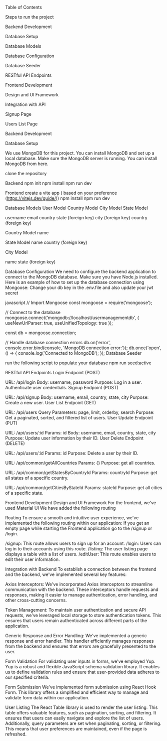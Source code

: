 
Table of Contents

Steps to run the project

Backend Development

Database Setup

Database Models

Database Configuration

Database Seeder

RESTful API Endpoints

Frontend Development

Design and UI Framework

Integration with API

Signup Page

Users List Page

Backend Development

Database Setup

We use MongoDB for this project. You can install MongoDB and set up a local database. Make sure the MongoDB server is running. You can install MongoDB from here.

clone the repository

Backend
npm init
npm install 
npm run dev

Frontend
create a vite app ( based on your preference  (https://vitejs.dev/guide/))
npm install
npm run dev

Database Models
User Model
Country Model
City Model
State Model

username
email
country
state (foreign key)
city (foreign key)
country (foreign key)

Country Model
name

State Model
name 
country (foreign key)

City Model

name
state (foreign key)


Database Configuration
We need to configure the backend application to connect to the MongoDB database. Make sure you have Node.js installed. Here is an example of how to set up the database connection using Mongoose:
Change your db key in the .env.file and also update your jwt secret

javascript
// Import Mongoose
const mongoose = require('mongoose');

// Connect to the database
mongoose.connect('mongodb://localhost/usermanagementdb', { useNewUrlParser: true, useUnifiedTopology: true });

const db = mongoose.connection;

// Handle database connection errors
db.on('error', console.error.bind(console, 'MongoDB connection error:'));
db.once('open', () => {
  console.log('Connected to MongoDB');
});
Database Seeder

run the following script to populate your database
npm run seed:active

RESTful API Endpoints
Login Endpoint (POST)

URL: /api/login
Body: username, password
Purpose: Log in a user. Authenticate user credentials.
Signup Endpoint (POST)

URL: /api/signup
Body: username, email, country, state, city
Purpose: Create a new user.
User List Endpoint (GET)

URL: /api/users
Query Parameters: page, limit, orderby, search
Purpose: Get a paginated, sorted, and filtered list of users.
User Update Endpoint (PUT)

URL: /api/users/:id
Params: id
Body: username, email, country, state, city
Purpose: Update user information by their ID.
User Delete Endpoint (DELETE)

URL: /api/users/:id
Params: id
Purpose: Delete a user by their ID.

URL: /api/common/getAllCountries
Params: {}
Purpose: get all countries.

URL: /api/common/getStatesByCountryId
Params: countryId
Purpose: get all states of a specific country.

URL: /api/common/getCitiesByStateId
Params: stateId
Purpose: get all cities of a specific state.


Frontend Development
Design and UI Framework
For the frontend, we've used Material UI 
We have added the following routing 

Routing
To ensure a smooth and intuitive user experience, we've implemented the following routing within our application:
If you get an empty page while starting the Frontend application go to the /signup or /login.

/signup: This route allows users to sign up for an account.
/login: Users can log in to their accounts using this route.
/listing: The user listing page displays a table with a list of users.
/editUser: This route enables users to edit their user information.

Integration with Backend
To establish a connection between the frontend and the backend, we've implemented several key features:

Axios Interceptors: We've incorporated Axios interceptors to streamline communication with the backend. 
These interceptors handle requests and responses, making it easier to manage authentication, error handling, and other cross-cutting concerns.

Token Management: To maintain user authentication and secure API requests, we've leveraged local storage to store authentication tokens.
This ensures that users remain authenticated across different parts of the application.

Generic Response and Error Handling: We've implemented a generic response and error handler. This handler efficiently manages responses from the backend 
and ensures that errors are gracefully presented to the user.

Form Validation
For validating user inputs in forms, we've employed Yup. Yup is a robust and flexible JavaScript schema validation library. 
It enables us to define validation rules and ensure that user-provided data adheres to our specified criteria.

Form Submission
We've implemented form submission using React Hook Form. This library offers a simplified and efficient way to manage and validate form data within our application.

User Listing
The React Table library is used to render the user listing. This table offers valuable features, such as pagination, sorting, and filtering.
It ensures that users can easily navigate and explore the list of users. Additionally, query parameters are set when paginating, sorting, or filtering.
This means that user preferences are maintained, even if the page is refreshed.

